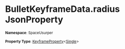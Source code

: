 # BulletKeyframeData.radius JsonProperty

<small>**Namespace**: SpaceUsurper</small>

<small>**Property Type**: [KeyframeProperty](../KeyframeProperty-1.md)&lt;[Single](https://docs.microsoft.com/en-us/dotnet/api/system.single?view=netframework-4.5)&gt;</small>

